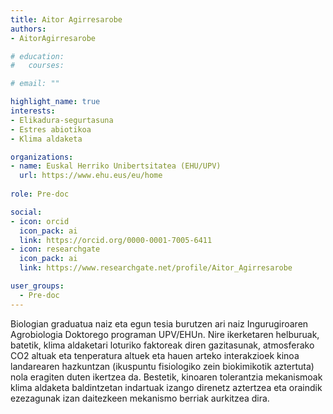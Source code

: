 ```yaml
---
title: Aitor Agirresarobe
authors:
- AitorAgirresarobe

# education:
#   courses:

# email: ""

highlight_name: true
interests:
- Elikadura-segurtasuna
- Estres abiotikoa
- Klima aldaketa

organizations:
- name: Euskal Herriko Unibertsitatea (EHU/UPV)
  url: https://www.ehu.eus/eu/home
  
role: Pre-doc

social:
- icon: orcid
  icon_pack: ai
  link: https://orcid.org/0000-0001-7005-6411
- icon: researchgate
  icon_pack: ai
  link: https://www.researchgate.net/profile/Aitor_Agirresarobe

user_groups: 
  - Pre-doc
---
```


Biologian graduatua naiz eta egun tesia burutzen ari naiz Ingurugiroaren Agrobiologia Doktorego programan UPV/EHUn. Nire ikerketaren helburuak, batetik, klima aldaketari loturiko faktoreak diren gazitasunak, atmosferako CO2 altuak eta tenperatura altuek eta hauen arteko interakzioek kinoa landarearen hazkuntzan (ikuspuntu fisiologiko zein biokimikotik aztertuta) nola eragiten duten ikertzea da. Bestetik, kinoaren tolerantzia mekanismoak klima aldaketa baldintzetan indartuak izango direnetz aztertzea eta oraindik ezezagunak izan daitezkeen mekanismo berriak aurkitzea dira.